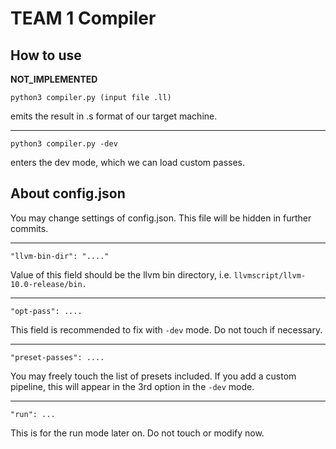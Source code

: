 # TEAM 1 Compiler

## How to use

<b> NOT_IMPLEMENTED </b>

`python3 compiler.py (input file .ll)`

emits the result in .s format of our target machine.

---

`python3 compiler.py -dev`

enters the dev mode, which we can load custom passes.

## About config.json

You may change settings of config.json. This file will be hidden in further commits.

---

`"llvm-bin-dir": "...."`

Value of this field should be the llvm bin directory, i.e. `llvmscript/llvm-10.0-release/bin.`

---

`"opt-pass": ....`

This field is recommended to fix with `-dev` mode. Do not touch if necessary.

---

`"preset-passes": ....`

You may freely touch the list of presets included.
If you add a custom pipeline, this will appear in the 3rd option in the `-dev` mode.

---

`"run": ...`

This is for the run mode later on. Do not touch or modify now.
